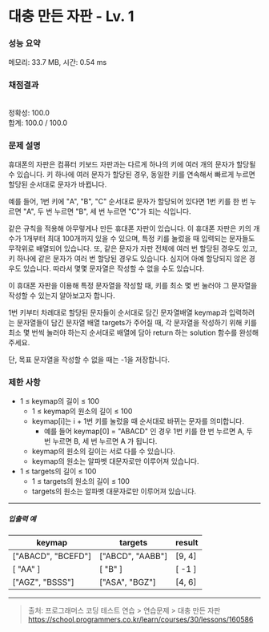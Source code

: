 # 대충 만든 자판 - Lv. 1

### 성능 요약

메모리: 33.7 MB, 시간: 0.54 ms

### 채점결과

<br/>정확성: 100.0<br/>합계: 100.0 / 100.0

### 문제 설명

휴대폰의 자판은 컴퓨터 키보드 자판과는 다르게 하나의 키에 여러 개의 문자가 할당될 수 있습니다. 키 하나에 여러 문자가 할당된 경우, 동일한 키를 연속해서 빠르게 누르면 할당된 순서대로 문자가 바뀝니다.

예를 들어, 1번 키에 "A", "B", "C" 순서대로 문자가 할당되어 있다면 1번 키를 한 번 누르면 "A", 두 번 누르면 "B", 세 번 누르면 "C"가 되는 식입니다.

같은 규칙을 적용해 아무렇게나 만든 휴대폰 자판이 있습니다. 이 휴대폰 자판은 키의 개수가 1개부터 최대 100개까지 있을 수 있으며, 특정 키를 눌렀을 때 입력되는 문자들도 무작위로 배열되어 있습니다. 또, 같은 문자가 자판 전체에 여러 번 할당된 경우도 있고, 키 하나에 같은 문자가 여러 번 할당된 경우도 있습니다. 심지어 아예 할당되지 않은 경우도 있습니다. 따라서 몇몇 문자열은 작성할 수 없을 수도 있습니다.

이 휴대폰 자판을 이용해 특정 문자열을 작성할 때, 키를 최소 몇 번 눌러야 그 문자열을 작성할 수 있는지 알아보고자 합니다.

1번 키부터 차례대로 할당된 문자들이 순서대로 담긴 문자열배열 keymap과 입력하려는 문자열들이 담긴 문자열 배열 targets가 주어질 때, 각 문자열을 작성하기 위해 키를 최소 몇 번씩 눌러야 하는지 순서대로 배열에 담아 return 하는 solution 함수를 완성해 주세요.

단, 목표 문자열을 작성할 수 없을 때는 -1을 저장합니다.


### 제한 사항

+ 1 ≤ keymap의 길이 ≤ 100
  + 1 ≤ keymap의 원소의 길이 ≤ 100
  + keymap[i]는 i + 1번 키를 눌렀을 때 순서대로 바뀌는 문자를 의미합니다.
    + 예를 들어 keymap[0] = "ABACD" 인 경우 1번 키를 한 번 누르면 A, 두 번 누르면 B, 세 번 누르면 A 가 됩니다.
  + keymap의 원소의 길이는 서로 다를 수 있습니다.
  + keymap의 원소는 알파벳 대문자로만 이루어져 있습니다.
+ 1 ≤ targets의 길이 ≤ 100
  + 1 ≤ targets의 원소의 길이 ≤ 100
  + targets의 원소는 알파벳 대문자로만 이루어져 있습니다.

<hr>

<h5>입출력 예</h5>

| keymap   | targets | result |
| --- | ---| -- |
| ["ABACD", "BCEFD"] | ["ABCD", "AABB"] | [9, 4] |
| [ "AA" ] | [ "B" ] | [ -1 ] |
| ["AGZ", "BSSS"] | ["ASA", "BGZ"] | [4, 6] |

<hr>

> 출처: 프로그래머스 코딩 테스트 연습 > 연습문제 > 대충 만든 자판 https://school.programmers.co.kr/learn/courses/30/lessons/160586
